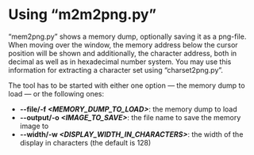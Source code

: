 Using “m2m2png.py”
==================

“mem2png.py” shows a memory dump, optionally saving it as a png-file. When moving over the window, the memory address below the cursor position will be shown and additionally, the character address, both in decimal as well as in hexadecimal number system. You may use this information for extracting a character set using “charset2png.py”.

The tool has to be started with either one option — the memory dump to load — or the following ones:

* __--file/-f _&lt;MEMORY_DUMP_TO_LOAD&gt;___: the memory dump to load
* __--output/-o _&lt;IMAGE_TO_SAVE&gt;___: the file name to save the memory image to
* __--width/-w _&lt;DISPLAY_WIDTH_IN_CHARACTERS&gt;___: the width of the display in characters (the default is 128)

